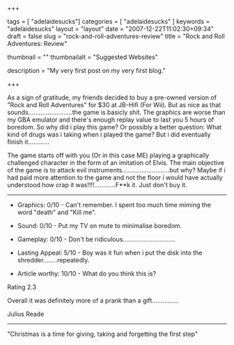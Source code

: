 
+++

tags = [ "adelaidesucks"]
categories = [ "adelaidesucks" ]
keywords = "adelaidesucks"
layout = "layout"
date = "2007-12-22T11:02:30+09:34"
draft = false
slug = "rock-and-roll-adventures-review"
title = "Rock and Roll Adventures: Review"

thumbnail = ""
thumbnailalt = "Suggested Websites"

description = "My very first post on my very first blog."

+++

As a sign of gratitude, my friends decided to buy a pre-owned version of "Rock and Roll Adventures" for $30 at JB-Hifi (For Wii). But as nice as that sounds.........................the game is basicly shit. The graphics are worse than my GBA emulator and there's enough replay value to last you 5 hours of boredom. So why did i play this game? Or possibly a better question: What kind of drugs was i taking when i played the game? But i did eventually finish it............

The game starts off with you (Or in this case ME) playing a graphically challenged character in the form of an imitation of Elvis. The main objective of the game is to attack evil instruments...........................but why? Maybe if i had paid more attention to the game and not the floor i would have actually understood how crap it was!!!!............F**k it. Just don't buy it.

------------------------------------------------------

- Graphics: 0/10 - Can't remember. I spent too much time miming the word "death" and "Kill me".

- Sound: 0/10 - Put my TV on mute to minimalise boredom.

- Gameplay: 0/10 - Don't be ridiculous..............................

- Lasting Appeal: 5/10 - Boy was it fun when i put the disk into the shredder........repeatedly.

- Article worthy: 10/10 - What do you think this is?

Rating 2.3

Overall it was definitely more of a prank than a gift...............

Julius Reade
_______________________________________

"Christmas is a time for giving, taking and forgetting the first step"
